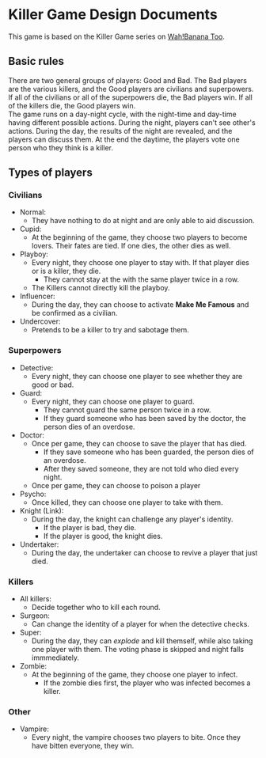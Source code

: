 # Killer Game Design Documents

This game is based on the Killer Game series on [Wah!Banana Too](https://www.youtube.com/channel/UC2KpFcpMiYXaomrhQEtx5Mw).

## Basic rules

There are two general groups of players: Good and Bad. The Bad players are the various killers, and the Good players are civilians and superpowers. If all of the civilians or all of the superpowers die, the Bad players win. If all of the killers die, the Good players win.  
The game runs on a day-night cycle, with the night-time and day-time having different possible actions. During the night, players can't see other's actions. During the day, the results of the night are revealed, and the players can discuss them. At the end the daytime, the players vote one person who they think is a killer.

## Types of players

### Civilians

* Normal:
  * They have nothing to do at night and are only able to aid discussion.
* Cupid:
  * At the beginning of the game, they choose two players to become lovers. Their fates are tied. If one dies, the other dies as well.
* Playboy:
  * Every night, they choose one player to stay with. If that player dies or is a killer, they die.
    * They cannot stay at the with the same player twice in a row.
  * The Killers cannot directly kill the playboy.
* Influencer:
  * During the day, they can choose to activate **Make Me Famous** and be confirmed as a civilian.
* Undercover:
  * Pretends to be a killer to try and sabotage them.

### Superpowers

* Detective:
  * Every night, they can choose one player to see whether they are good or bad.
* Guard:
  * Every night, they can choose one player to guard.
    * They cannot guard the same person twice in a row.
    * If they guard someone who has been saved by the doctor, the person dies of an overdose.
* Doctor:
  * Once per game, they can choose to save the player that has died.
    * If they save someone who has been guarded, the person dies of an overdose.
    * After they saved someone, they are not told who died every night.
  * Once per game, they can choose to poison a player
* Psycho:
  * Once killed, they can choose one player to take with them.
* Knight (Link):
  * During the day, the knight can challenge any player's identity.
    * If the player is bad, they die.
    * If the player is good, the knight dies.
* Undertaker:
  * During the day, the undertaker can choose to revive a player that just died.

### Killers

* All killers:
  * Decide together who to kill each round.
* Surgeon:
  * Can change the identity of a player for when the detective checks.
* Super:
  * During the day, they can *explode* and kill themself, while also taking one player with them. The voting phase is skipped and night falls immmediately.
* Zombie:
  * At the beginning of the game, they choose one player to infect.
    * If the zombie dies first, the player who was infected becomes a killer.

### Other

* Vampire:
  * Every night, the vampire chooses two players to bite. Once they have bitten everyone, they win.
